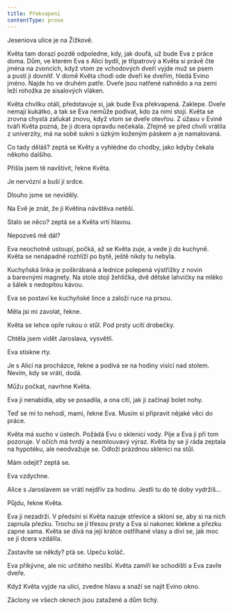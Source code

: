 ```yaml
---
title: Překvapení
contentType: prose
---
```


<section>

Jeseniova ulice je na Žižkově.

Květa tam dorazí pozdě odpoledne, kdy, jak doufá, už bude Eva z práce doma. Dům, ve kterém Eva s Alicí bydlí, je třípatrový a Květa si právě čte jména na zvoncích, když vtom ze vchodových dveří vyjde muž se psem a pustí ji dovnitř. V domě Květa chodí ode dveří ke dveřím, hledá Evino jméno. Najde ho ve druhém patře. Dveře jsou natřené nahnědo a na zemi leží rohožka ze sisalových vláken.

Květa chvilku otálí, představuje si, jak bude Eva překvapená. Zaklepe. Dveře nemají kukátko, a tak se Eva nemůže podívat, kdo za nimi stojí. Květa se zrovna chystá zaťukat znovu, když vtom se dveře otevřou. Z úžasu v Evině tváři Květa pozná, že ji dcera opravdu nečekala. Zřejmě se před chvílí vrátila z univerzity, má na sobě sukni s úzkým koženým páskem a je namalovaná.

Co tady děláš? zeptá se Květy a vyhlédne do chodby, jako kdyby čekala někoho dalšího.

Přišla jsem tě navštívit, řekne Květa.

Je nervózní a buší jí srdce.

Dlouho jsme se neviděly.

Na Evě je znát, že ji Květina návštěva netěší.

Stalo se něco? zeptá se a Květa vrtí hlavou.

Nepozveš mě dál?

Eva neochotně ustoupí, počká, až se Květa zuje, a vede ji do kuchyně. Květa se nenápadně rozhlíží po bytě, ještě nikdy tu nebyla.

Kuchyňská linka je poškrábaná a lednice polepená výstřižky z novin a barevnými magnety. Na stole stojí žehlička, dvě dětské lahvičky na mléko a šálek s nedopitou kávou.

Eva se postaví ke kuchyňské lince a založí ruce na prsou.

Měla jsi mi zavolat, řekne.

Květa se lehce opře rukou o stůl. Pod prsty ucítí drobečky.

Chtěla jsem vidět Jaroslava, vysvětlí.

Eva stiskne rty.

Je s Alicí na procházce, řekne a podívá se na hodiny visící nad stolem. Nevím, kdy se vrátí, dodá.

Můžu počkat, navrhne Květa.

Eva jí nenabídla, aby se posadila, a ona cítí, jak ji začínají bolet nohy.

Teď se mi to nehodí, mami, řekne Eva. Musím si připravit nějaké věci do práce.

Květa má sucho v ústech. Požádá Evu o sklenici vody. Pije a Eva ji při tom pozoruje. V očích má tvrdý a nesmlouvavý výraz. Květa by se jí ráda zeptala na hypotéku, ale neodvažuje se. Odloží prázdnou sklenici na stůl.

Mám odejít? zeptá se.

Eva vzdychne.

Alice s Jaroslavem se vrátí nejdřív za hodinu. Jestli tu do té doby vydržíš…

Půjdu, řekne Květa.

Eva ji nezadrží. V předsíni si Květa nazuje střevíce a skloní se, aby si na nich zapnula přezku. Trochu se jí třesou prsty a Eva si nakonec klekne a přezku zapne sama. Květa se dívá na její krátce ostříhané vlasy a diví se, jak moc se jí dcera vzdálila.

Zastavíte se někdy? ptá se. Upeču koláč.

Eva přikývne, ale nic určitého neslíbí. Květa zamíří ke schodišti a Eva zavře dveře.

Když Květa vyjde na ulici, zvedne hlavu a snaží se najít Evino okno.

Záclony ve všech oknech jsou zatažené a dům tichý.

</section>
